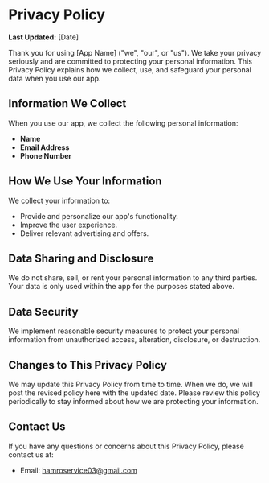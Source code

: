 # Privacy Policy

**Last Updated:** [Date]

Thank you for using [App Name] ("we", "our", or "us"). We take your privacy seriously and are committed to protecting your personal information. This Privacy Policy explains how we collect, use, and safeguard your personal data when you use our app.

## Information We Collect

When you use our app, we collect the following personal information:

- **Name**
- **Email Address**
- **Phone Number**

## How We Use Your Information

We collect your information to:

- Provide and personalize our app's functionality.
- Improve the user experience.
- Deliver relevant advertising and offers.

## Data Sharing and Disclosure

We do not share, sell, or rent your personal information to any third parties. Your data is only used within the app for the purposes stated above.

## Data Security

We implement reasonable security measures to protect your personal information from unauthorized access, alteration, disclosure, or destruction.

## Changes to This Privacy Policy

We may update this Privacy Policy from time to time. When we do, we will post the revised policy here with the updated date. Please review this policy periodically to stay informed about how we are protecting your information.

## Contact Us

If you have any questions or concerns about this Privacy Policy, please contact us at:

- Email: hamroservice03@gmail.com
